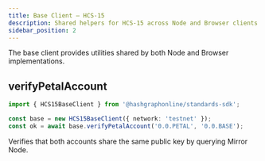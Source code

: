 ```yaml
---
title: Base Client — HCS‑15
description: Shared helpers for HCS‑15 across Node and Browser clients.
sidebar_position: 2
---
```


The base client provides utilities shared by both Node and Browser implementations.

## verifyPetalAccount

```ts
import { HCS15BaseClient } from '@hashgraphonline/standards-sdk';

const base = new HCS15BaseClient({ network: 'testnet' });
const ok = await base.verifyPetalAccount('0.0.PETAL', '0.0.BASE');
```

Verifies that both accounts share the same public key by querying Mirror Node.


